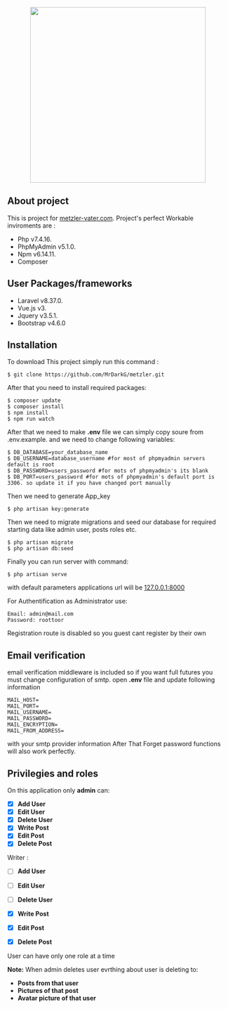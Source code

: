 <p align="center">
	<a href="https://www.metzler-vater.com" target="_blank">
		<img src="https://www.metzler-vater.com/typo3conf/ext/sineos_layout/Resources/Public/Svg/logo-mv-group.svg" width="400">
	</a>
</p>



## About project

This is project for [metzler-vater.com](https://metzler-vater.com/). Project's perfect Workable inviroments are  :

- Php v7.4.16.
- PhpMyAdmin v5.1.0.
- Npm v6.14.11.
- Composer

## User Packages/frameworks

- Laravel v8.37.0.
- Vue.js v3.
- Jquery v3.5.1.
- Bootstrap v4.6.0

## Installation

To download This project simply run this command :
```
$ git clone https://github.com/MrDarkG/metzler.git
```
After that you need to install required packages:
```
$ composer update
$ composer install
$ npm install
$ npm run watch
```
After that we need to make **.env** file we can simply copy soure from .env.example. and we need to change following variables:
```
$ DB_DATABASE=your_database_name
$ DB_USERNAME=database_username #for most of phpmyadmin servers default is root
$ DB_PASSWORD=users_password #for mots of phpmyadmin's its blank
$ DB_PORT=users_password #for mots of phpmyadmin's default port is 3306. so update it if you have changed port manually
```
Then we need to generate App_key
```
$ php artisan key:generate
```
Then we need to migrate migrations and seed our database for required starting data like admin user, posts roles etc.
```
$ php artisan migrate
$ php artisan db:seed
```
Finally you can run server with command:
```
$ php artisan serve
```
with default parameters applications url will be [127.0.0.1:8000](http://127.0.0.1:8000)

For Authentification as Administrator use:
```
Email: admin@mail.com
Password: roottoor
```
Registration route is disabled so you guest cant register by their own
## Email verification
email verification middleware is included so if you want full futures you must change configuration of smtp. open **.env** file and update following information
```
MAIL_HOST=
MAIL_PORT=
MAIL_USERNAME=
MAIL_PASSWORD=
MAIL_ENCRYPTION=
MAIL_FROM_ADDRESS=
```
with your smtp provider information
After That Forget password functions will also work perfectly.

## Privilegies and roles

On this application only **admin** can:

- [x] **Add User**
- [x] **Edit User**
- [x] **Delete User**
- [x] **Write Post**
- [x] **Edit Post**
- [x] **Delete Post**

Writer :
- [ ] **Add User**
- [ ] **Edit User**
- [ ] **Delete User**
- [x] **Write Post**
- [x] **Edit Post**
- [x] **Delete Post**




User can have only one role at a time

**Note:** When admin deletes user evrthing about user is deleting to:
- **Posts from that user**
- **Pictures of that post**
- **Avatar picture of that user**

